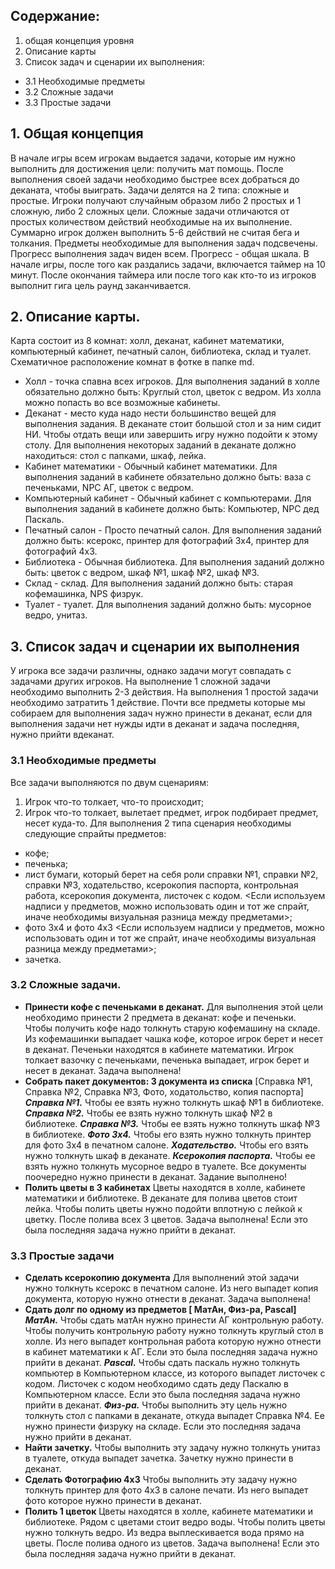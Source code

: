 ## Содержание:
1. общая концепция уровня
2. Описание карты
3. Список задач и сценарии их выполнения:
* 3.1 Необходимые предметы
* 3.2 Сложные задачи
* 3.3 Простые задачи

## 1. Общая концепция
В начале игры всем игрокам выдается задачи, которые им нужно выполнить для достижения цели: получить мат помощь. После выполнения своей задачи необходимо быстрее всех добраться до деканата, чтобы выиграть. Задачи делятся на 2 типа: сложные и простые. Игроки получают случайным образом либо 2 простых и 1 сложную, либо 2 сложных цели. Сложные задачи отличаются от простых количеством действий необходимые на их выполнение. Суммарно игрок должен выполнить 5-6 действий не считая бега и толкания. Предметы необходимые для выполнения задач подсвечены. Прогресс выполнения задач виден всем. Прогресс - общая шкала.
В начале игры, после того как раздались задачи, включается таймер на 10 минут. После окончания таймера или после того как кто-то из игроков выполнит гига цель раунд заканчивается.

## 2. Описание карты. 
Карта состоит из 8 комнат: холл, деканат, кабинет математики, компьютерный кабинет, печатный салон, библиотека, склад и туалет. Схематичное расположение комнат в фотке в папке md. 
* Холл - точка спавна всех игроков. Для выполнения заданий в холле обязательно должно быть: Круглый стол, цветок с ведром. Из холла можно попасть во все возможные кабинеты.
* Деканат - место куда надо нести большинство вещей для выполнения задания. В деканате стоит большой стол и за ним сидит НИ. Чтобы отдать вещи или завершить игру нужно подойти к этому столу. Для выполнения некоторых заданий в деканате должно находиться: стол с папками, шкаф, лейка.
* Кабинет математики - Обычный кабинет математики. Для выполнения заданий в кабинете обязательно должно быть: ваза с печеньками, NPС АГ, цветок с ведром.
* Компьютерный кабинет - Обычный кабинет с компьютерами. Для выполнения заданий в кабинете должно быть: Компьютер, NPС дед Паскаль.
* Печатный салон - Просто печатный салон. Для выполнения заданий должно быть: ксерокс, принтер для фотографий 3х4, принтер для фотографий 4х3.
* Библиотека - Обычная библиотека. Для выполнения заданий должно быть: цветок с ведром, шкаф №1, шкаф №2, шкаф №3.
* Склад - склад. Для выполнения заданий должно быть: старая кофемашинка, NPS физрук.
* Туалет - туалет. Для выполнения заданий должно быть: мусорное ведро, унитаз.
## 3. Список задач и сценарии их выполнения
У игрока все задачи различны, однако задачи могут совпадать с задачами других игроков.
На выполнение 1 сложной задачи необходимо выполнить 2-3 действия. На выполнения 1 простой задачи необходимо затратить 1 действие. Почти все предметы которые мы собираем для выполнения задач нужно принести в деканат, если для выполнения задачи нет нужды идти в деканат и задача последняя, нужно прийти  вдеканат.
### 3.1 Необходимые предметы 
Все задачи выполняются по двум сценариям:
1. Игрок что-то толкает, что-то происходит;
2. Игрок что-то толкает, вылетает предмет, игрок подбирает предмет, несет куда-то.
Для выполнения 2 типа сценария необходимы следующие спрайты предметов:
* кофе;
* печенька;
* лист бумаги, который берет на себя роли справки №1, справки №2, справки №3, ходательство, ксерокопия паспорта, контрольная работа, ксерокопия документа, листочек с кодом. <Если используем надписи у предметов, можно использовать один и тот же спрайт, иначе необходимы визуальная разница между предметами>;
* фото 3х4 и фото 4х3 <Если используем надписи у предметов, можно использовать один и тот же спрайт, иначе необходимы визуальная разница между предметами>;
* зачетка.
### 3.2 Сложные задачи. 
* **Принести кофе с печеньками в деканат.**
Для выполнения этой цели необходимо принести 2 предмета в деканат: кофе и печеньки. Чтобы получить кофе надо толкнуть старую кофемашину на складе. Из кофемашинки выпадает чашка кофе, которое игрок берет и несет в деканат. Печеньки находятся в кабинете математики. Игрок толкает вазочку с печеньками, печенька выпадает, игрок берет и несет в деканат.
Задача выполнена!
* **Собрать пакет документов: 3 документа из списка** 
[Справка №1, Справка №2, Справка №3, Фото, ходатольство, копия паспорта] 
***Справка №1.*** Чтобы ее взять нужно толкнуть шкаф №1 в библиотеке. 
***Справка №2.*** Чтобы ее взять нужно толкнуть шкаф №2 в библиотеке.
***Справка №3.*** Чтобы ее взять нужно толкнуть шкаф №3 в библиотеке.
***Фото 3х4.*** Чтобы его взять нужно толкнуть принтер для фото 3х4 в печатном салоне.
***Ходательство.*** Чтобы его взять нужно толкнуть шкаф в деканате.
***Ксерокопия паспорта.*** Чтобы ее взять нужно толкнуть мусорное ведро в туалете.
Все документы поочередно нужно принести в деканат.
Задание выполнено!
* **Полить цветы в 3 кабинетах**
Цветы находятся в холле, кабинете математики и библиотеке. В деканате для полива цветов стоит лейка. Чтобы полить цветы нужно подойти вплотную с лейкой к цветку.
После полива всех 3 цветов. Задача выполнена! Если это была последняя задача нужно прийти в деканат.
### 3.3 Простые задачи
* **Cделать ксерокопию документа**
Для выполнений этой задачи нужно толкнуть ксерокс в печатном салоне. Из него выпадет копия документа, которую нужно отнести в деканат. Задача выполнена!
* **Сдать долг по одному из предметов [ МатАн, Физ-ра, Pascal]**
***МатАн.*** Чтобы сдать матАн нужно принести АГ контрольную работу.  Чтобы получить контрольную работу нужно толкнуть круглый стол в холле. Из него выпадет контрольная работа которую нужно отнести в кабинет математики к АГ. Если это была последняя задача нужно прийти в деканат.
***Pascal.*** Чтобы сдать паскаль нужно толкнуть компьютер в Компьютерном классе, из которого выпадет листочек с кодом. Листочек с кодом необходимо сдать деду Паскалю в Компьютерном классе. Если это была последняя задача нужно прийти в деканат.
***Физ-ра.*** Чтобы выполнить эту цель нужно толкнуть стол с папками в деканате, откуда выпадет Справка №4. Ее нужно принести физруку на складе. Если это последняя задача нужно прийти в деканат.
* **Найти зачетку.**
Чтобы выполнить эту задачу нужно толкнуть унитаз в туалете, откуда выпадет зачетка. Зачетку нужно принести в деканат. 
* **Сделать Фотографию 4х3**
Чтобы выполнить эту задачу нужно толкнуть принтер для фото 4х3 в салоне печати. Из него выпадет фото которое нужно принести в деканат.
* **Полить 1 цветок**
Цветы находятся в холле, кабинете математики и библиотеке. Рядом с цветами стоит ведро воды. Чтобы полить цветы нужно толкнуть ведро. Из ведра выплескивается вода прямо на цветы.
После полива одного из цветов. Задача выполнена! Если это была последняя задача нужно прийти в деканат.


